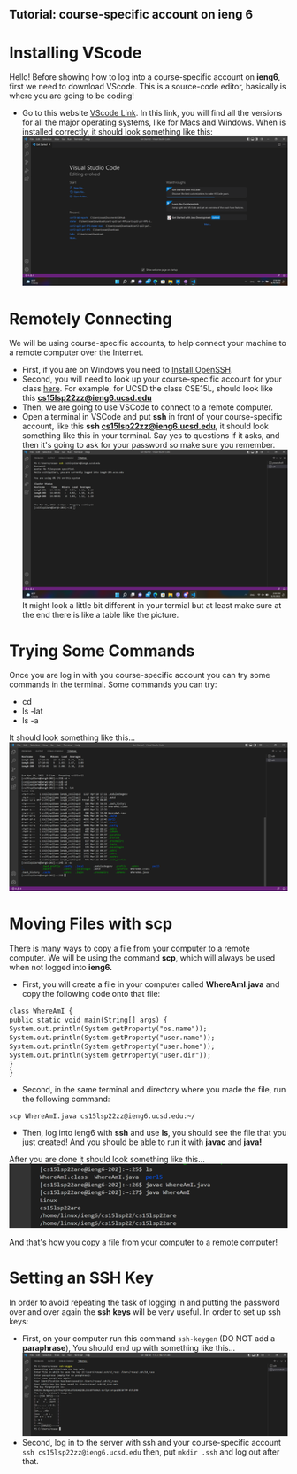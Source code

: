 ## **Tutorial: course-specific account on ieng 6** 

# Installing VScode 
Hello! 
Before showing how to log into a course-specific account on **ieng6**, first we need to download VScode. This is a source-code editor, basically is where you are going to be coding!

- Go to this website [VScode Link](https://code.visualstudio.com/Download). In this link, you will find all the versions for all the major operating systems, like for Macs and Windows. When is installed correctly, it should look something like this: 
![VSCode Installed](Screenshot%20(556).png)

# Remotely Connecting
We will be using course-specific accounts, to help connect your machine to a remote computer over the Internet. 

- First, if you are on Windows you need to [Install OpenSSH](https://docs.microsoft.com/en-us/windows-server/administration/openssh/openssh_install_firstuse).
- Second, you will need to look up your course-specific account for your class [here](https://sdacs.ucsd.edu/~icc/index.php). For example, for UCSD the class CSE15L, should look like this **cs15lsp22zz@ieng6.ucsd.edu** 
- Then, we are going to use VSCode to connect to a remote computer.
- Open a terminal in VSCode and put **ssh** in front of your course-specific account, like this **ssh cs15lsp22zz@ieng6.ucsd.edu**, it should look something like this in your terminal.
Say yes to questions if it asks, and then it's going to ask for your password so make sure you remember.
![ssh connection](Screenshot%20(390).png) It might look a little bit different in your termial but at least make sure at the end there is like a table like the picture. 
# Trying Some Commands
Once you are log in with you course-specific account you can try some commands in the terminal. Some commands you can try: 
- cd
- ls -lat
- ls -a

It should look something like this...
![Trying some commands](Screenshot%20(560).png)

# Moving Files with scp
There is many ways to copy a file from your computer to a remote computer. We will be using the command **scp**, which will always be used when not logged into **ieng6.** 
- First, you will create a file in your computer called **WhereAmI.java** and copy the following code onto that file: 
```
class WhereAmI {
public static void main(String[] args) {
System.out.println(System.getProperty("os.name"));
System.out.println(System.getProperty("user.name"));
System.out.println(System.getProperty("user.home"));
System.out.println(System.getProperty("user.dir"));
}
}
```
- Second, in the same terminal and directory where you made the file, run the following command: 

```
scp WhereAmI.java cs15lsp22zz@ieng6.ucsd.edu:~/
```
- Then, log into ieng6 with **ssh** and use **ls**, you should see the file that you just created! And you should be able to run it with **javac** and **java!**

After you are done it should look something like this...
![Running the command javac and java when logged in (ieng6)](Screenshot%20(561).png)

And that's how you copy a file from your computer to a remote computer!

# Setting an SSH Key
In order to avoid repeating the task of logging in and putting the password over and over again the **ssh keys** will be very useful. In order to set up ssh keys: 
- First, on your computer run this command `ssh-keygen` (DO NOT add a **paraphrase**), You should end up with something like this...
![ssh-keygen](Screenshot%20(562).png)
- Second, log in to the server with ssh and your course-specific account `ssh cs15lsp22zz@ieng6.ucsd.edu` then, put `mkdir .ssh` and log out after that. 












